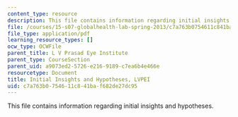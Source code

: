 ```yaml
---
content_type: resource
description: This file contains information regarding initial insights and hypotheses.
file: /courses/15-s07-globalhealth-lab-spring-2013/c7a763b0754611c841baf682de27dc95_MIT15_S07S13_ini_in_hy_lvp.pdf
file_type: application/pdf
learning_resource_types: []
ocw_type: OCWFile
parent_title: L V Prasad Eye Institute
parent_type: CourseSection
parent_uid: a9073ed2-5726-e216-9189-c7ea6b4e466e
resourcetype: Document
title: Initial Insights and Hypotheses, LVPEI
uid: c7a763b0-7546-11c8-41ba-f682de27dc95
---
```

This file contains information regarding initial insights and hypotheses.

